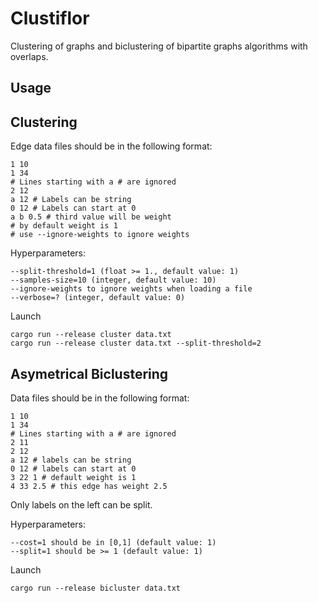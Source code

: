# Clustiflor

Clustering of graphs and biclustering of bipartite graphs algorithms with overlaps.



## Usage


## Clustering

Edge data files should be in the following format:

    1 10
    1 34
    # Lines starting with a # are ignored
    2 12
    a 12 # Labels can be string
    0 12 # Labels can start at 0
    a b 0.5 # third value will be weight
    # by default weight is 1
    # use --ignore-weights to ignore weights

Hyperparameters:

    --split-threshold=1 (float >= 1., default value: 1)
    --samples-size=10 (integer, default value: 10)
    --ignore-weights to ignore weights when loading a file
    --verbose=? (integer, default value: 0)

Launch

    cargo run --release cluster data.txt
    cargo run --release cluster data.txt --split-threshold=2



## Asymetrical Biclustering

Data files should be in the following format:

    1 10
    1 34
    # Lines starting with a # are ignored
    2 11
    2 12
    a 12 # labels can be string
    0 12 # labels can start at 0
    3 22 1 # default weight is 1
    4 33 2.5 # this edge has weight 2.5

Only labels on the left can be split.


Hyperparameters:

    --cost=1 should be in [0,1] (default value: 1)
    --split=1 should be >= 1 (default value: 1)


Launch

    cargo run --release bicluster data.txt